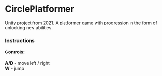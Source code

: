 # CirclePlatformer
<body>
Unity project from 2021. A platformer game with progression in the form of unlocking new abilities.

<h3> Instructions </h3>
<p>

<h4>Controls:</h4>
<b>A/D</b> - move left / right <br>
<b>W</b> - jump <br>
<b></b>   <br>
</p>

<!-- <h2>DESCRIPTION</h2> -->
<p>
<b> </b> <br>


</p>

<p><br></p>

<p><i> </i></p>
<img/>

<p><br></p>

<p><i> </i></p>
<img/>

<p><br></p>

<p><i> </i></p>
<img/>

<p><br></p>

<p><i> </i></p>
<img/>


</body>
